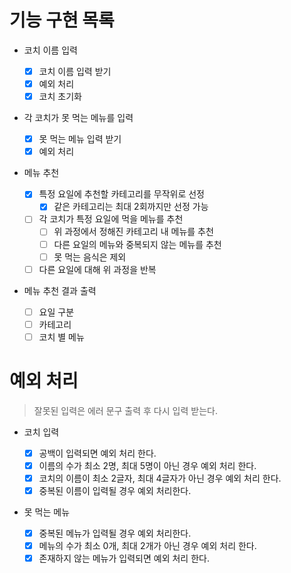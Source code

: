 # 기능 구현 목록

- 코치 이름 입력

  - [x] 코치 이름 입력 받기
  - [x] 예외 처리
  - [x] 코치 초기화

- 각 코치가 못 먹는 메뉴를 입력

  - [x] 못 먹는 메뉴 입력 받기
  - [x] 예외 처리

- 메뉴 추천

  - [x] 특정 요일에 추천할 카테고리를 무작위로 선정
    - [x] 같은 카테고리는 최대 2회까지만 선정 가능
  - [ ] 각 코치가 특정 요일에 먹을 메뉴를 추천
    - [ ] 위 과정에서 정해진 카테고리 내 메뉴를 추천
    - [ ] 다른 요일의 메뉴와 중복되지 않는 메뉴를 추천
    - [ ] 못 먹는 음식은 제외
  - [ ] 다른 요일에 대해 위 과정을 반복

- 메뉴 추천 결과 출력
  - [ ] 요일 구분
  - [ ] 카테고리
  - [ ] 코치 별 메뉴

# 예외 처리

> 잘못된 입력은 에러 문구 출력 후 다시 입력 받는다.

- 코치 입력

  - [x] 공백이 입력되면 예외 처리 한다.
  - [x] 이름의 수가 최소 2명, 최대 5명이 아닌 경우 예외 처리 한다.
  - [x] 코치의 이름이 최소 2글자, 최대 4글자가 아닌 경우 예외 처리 한다.
  - [x] 중복된 이름이 입력될 경우 예외 처리한다.

- 못 먹는 메뉴
  - [x] 중복된 메뉴가 입력될 경우 예외 처리한다.
  - [x] 메뉴의 수가 최소 0개, 최대 2개가 아닌 경우 예외 처리 한다.
  - [x] 존재하지 않는 메뉴가 입력되면 예외 처리 한다.
